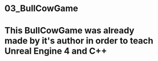 # 03_BullCowGame
# This BullCowGame was already made by it's author in order to teach Unreal Engine 4 and C++
